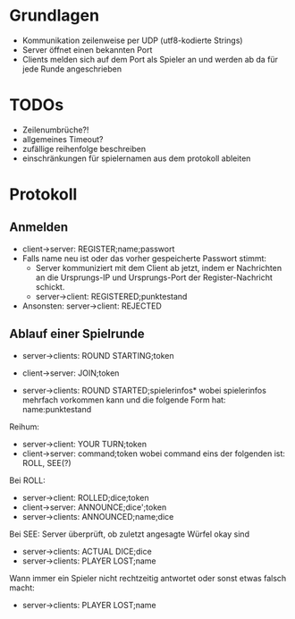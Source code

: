 Grundlagen
==========
- Kommunikation zeilenweise per UDP (utf8-kodierte Strings)
- Server öffnet einen bekannten Port
- Clients melden sich auf dem Port als Spieler an und werden ab da für jede Runde angeschrieben

TODOs
=====
- Zeilenumbrüche?!
- allgemeines Timeout?
- zufällige reihenfolge beschreiben
- einschränkungen für spielernamen aus dem protokoll ableiten

Protokoll
=========

Anmelden
--------
- client->server: REGISTER;name;passwort
- Falls name neu ist oder das vorher gespeicherte Passwort stimmt:
  - Server kommuniziert mit dem Client ab jetzt, indem er Nachrichten an die Ursprungs-IP und Ursprungs-Port der Register-Nachricht schickt.
  - server->client: REGISTERED;punktestand
- Ansonsten:
  server->client: REJECTED
  
Ablauf einer Spielrunde
-----------------------
- server->clients: ROUND STARTING;token
- client->server: JOIN;token

- server->clients: ROUND STARTED;spielerinfos*
  wobei spielerinfos mehrfach vorkommen kann und die folgende Form hat:
  name:punktestand
  
Reihum:
- server->client: YOUR TURN;token
- client->server: command;token
  wobei command eins der folgenden ist: ROLL, SEE(?)
  
Bei ROLL:
- server->client: ROLLED;dice;token
- client->server: ANNOUNCE;dice';token
- server->clients: ANNOUNCED;name;dice

Bei SEE:
Server überprüft, ob zuletzt angesagte Würfel okay sind
- server->clients: ACTUAL DICE;dice
- server->clients: PLAYER LOST;name

Wann immer ein Spieler nicht rechtzeitig antwortet oder sonst etwas falsch macht:
- server->clients: PLAYER LOST;name

